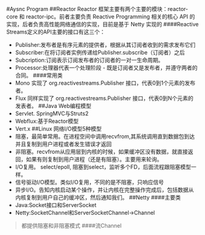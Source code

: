 #Aysnc Program
##Reactor
Reactor 框架主要有两个主要的模块：reactor-core 和 reactor-ipc。前者主要负责 Reactive Programming 相关的核心 API 的实现，后者负责高性能网络通信的实现，目前是基于 Netty 实现的
####Reactive Streams定义的API主要的接口有这三个：
- Publisher:发布者是有序元素的提供者，根据从其订阅者收到的需求发布它们
- Subscriber:在将订阅者实例传递给Publisher.subscribe（订阅者）之后
- Subcription:订阅表示订阅发布者的订阅者的一对一生命周期。
- Processor:处理器代表一个处理阶段 - 既是订阅者又是发布者，并遵守两者的合同。
####常用类
- Mono 实现了 org.reactivestreams.Publisher 接口，代表0到1个元素的发布者。
- Flux 同样实现了 org.reactivestreams.Publisher 接口，代表0到N个元素的发表者。
##Java Web编程模型
- Servlet. SpringMVC与Struts2
- Webflux:基于Reactor模型
- Vert.x
##Linux 网络I/O模型5种模型
- 阻塞，最简单常用。在进程空间中调用recvfrom,其系统调用直到数据包到达并且复制到用户进程或者发生错误才返回
- 非阻塞。recvfrom从应用层到内核的时候，如果缓冲区没有数据，就直接返回，如果有则复制到用户进程（还是有阻塞）。主要用来轮询。
- I/O复用。 select/epoll, 阻塞到select，监听多个FD，后面流程跟阻塞模型一样。
- 信号驱动I/O模型。类似I/O复用，不同的是不阻塞，只响应信号
- 异步I/O。告知内核启动某个操作，并让内核在完整操作完成后，包括数据从内核复制到用户自己的缓冲区，然后通知我们。
##Netty
####主要类
- Java:Socket接口和ServerSocket
- Netty:SocketChannel和ServerSocketChannel->Channel
>都提供阻塞和非阻塞模式
####流Channel

